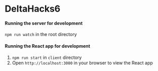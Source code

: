 # DeltaHacks6

#### Running the server for development
`npm run watch` in the root directory

#### Running the React app for development
1. `npm run start` in `client` directory
2. Open `http://localhost:3000` in your browser to view the React app
